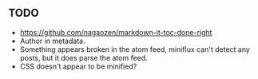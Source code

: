 ## TODO

- https://github.com/nagaozen/markdown-it-toc-done-right
- Author in metadata.
- Something appears broken in the atom feed, miniflux can't detect any posts, but it does parse the atom feed.
- CSS doesn't appear to be minified?

